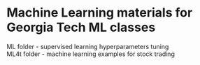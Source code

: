 # Machine Learning materials for Georgia Tech ML classes
ML folder - supervised learning hyperparameters tuning  
ML4t folder - machine learning examples for stock trading